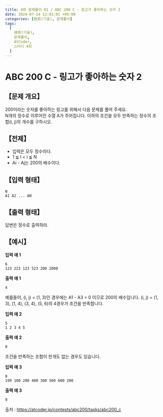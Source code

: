 ```yaml
---
title: 4회 문제풀이 01 / ABC 200 C - 링고가 좋아하는 숫자 2
date: 2024-07-14 12:01:01 +09:00
categories: [技術(기술), 문제풀이]
tags:
  [
    技術(기술),
    문제풀이,
    AtCoder,
    스터디 4회
  ]
---
```

<!-- ko -->
# ABC 200 C - 링고가 좋아하는 숫자 2
## 【문제 개요】
200이라는 숫자를 좋아하는 링고를 위해서 다음 문제를 풀어 주세요.<br>
N개의 정수로 이루어진 수열 A가 주어집니다. 이하의 조건을 모두 만족하는 정수의 조합(i, j)의 개수를 구하시오.

## 【전제】
- 입력은 모두 정수이다.
- 1 ≦ l < i ≦ N
- Ai - Aj는 200의 배수이다.

## 【입력 형태】
```
N
A1 A2 ... AN
```

## 【출력 형태】
답변은 정수로 출력하라.

## 【예시】

**입력 예 1**

```
6
123 223 123 523 200 2000
```

**출력 예 1**

```
4
```
예를들어, (i, j) = (1, 3)인 경우에는 A1 - A3 = 0 이므로 200의 배수입니다.
(i, j) = (1, 3), (1, 4), (3, 4), (5, 6)의 4경우가 조건을 만족합니다.

**입력 예 2**

```
5
1 2 3 4 5
```

**출력 예 2**

```
0
```
조건을 만족하는 조합이 한개도 없는 경우도 있습니다.

**입력 예 3**

```
8
199 100 200 400 300 500 600 200
```

**출력 예 3**

```
9
```

출처 : <a href="https://atcoder.jp/contests/abc200/tasks/abc200_c">https://atcoder.jp/contests/abc200/tasks/abc200_c</a> 
<!-- endko -->
<!-- ja -->
<!-- endja -->